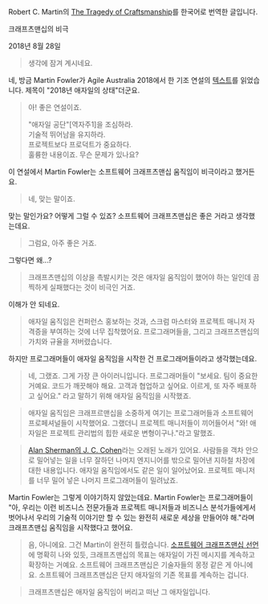 Robert C. Martin의 [The Tragedy of Craftsmanship](https://blog.cleancoder.com/uncle-bob/2018/08/28/CraftsmanshipMovement.html)를 한국어로 번역한 글입니다.

크래프츠맨십의 비극

2018년 8월 28일

> 생각에 잠겨 계시네요.

네, 방금 Martin Fowler가 Agile Australia 2018에서 한 기조 연설의 [텍스트](https://martinfowler.com/articles/agile-aus-2018.html)를 읽었습니다. 제목이 "2018년 애자일의 상태"더군요.

> 아! 좋은 연설이죠.
> 
> "애자일 공단"[역자주1]을 조심하라.  
> 기술적 뛰어남을 유지하라.  
> 프로젝트보다 프로덕트가 중요하다.  
> 훌륭한 내용이죠. 무슨 문제가 있나요?

이 연설에서 Martin Fowler는 소프트웨어 크래프츠맨십 움직임이 비극이라고 했거든요.

> 네, 맞는 말이죠.

맞는 말인가요? 어떻게 그럴 수 있죠? 소프트웨어 크래프츠맨십은 좋은 거라고 생각했는데요.

> 그럼요, 아주 좋은 거죠.

그렇다면 왜...?

> 크래프츠맨십의 이상을 촉발시키는 것은 애자일 움직임이 했어야 하는 일인데 끔찍하게 실패했다는 것이 비극인 거죠.

이해가 안 되네요.

> 애자일 움직임은 컨퍼런스 홍보하는 것과, 스크럼 마스터와 프로젝트 매니저 자격증을 부여하는 것에 너무 집착했어요. 프로그래머들을, 그리고 크래프츠맨십의 가치와 규율을 저버렸습니다.

하지만 프로그래머들이 애자일 움직임을 시작한 건 프로그래머들이라고 생각했는데요.

> 네, 그랬죠. 그게 가장 큰 아이러니입니다. 프로그래머들이 "보세요. 팀이 중요한 거예요. 코드가 깨끗해야 해요. 고객과 협업하고 싶어요. 이르게, 또 자주 배포하고 싶어요." 라고 말하기 위해  애자일 움직임을 시작했죠.

> 애자일 움직임은 크래프르맨십을 소중하게 여기는 프로그래머들과 소프트웨어 프로페셔널들이 시작했어요. 그랬더니 프로젝트 매니저들이 끼어들어서 "와! 애자일은 프로젝트 관리법의 힙한 새로운 변형이구나."라고 말했죠.

> [Alan Sherman의 J. C. Cohen](https://www.youtube.com/watch?v=almHNoCGiYc)라는 오래된 노래가 있어요. 사람들을 객차 안으로 밀어넣는 일을 너무 잘하던 나머지 엔지니어를 밖으로 밀어낸 지하철 차장에 대한 내용입니다. 애자일 움직임에서도 같은 일이 일어났어요. 프로젝트 매니저를 너무 밀어 넣은 나머지 프로그래머들이 밀려났죠.

Martin Fowler는 그렇게 이야기하지 않았는데요. Martin Fowler는 프로그래머들이 "아, 우리는 이런 비즈니스 전문가들과 프로젝트 매니저들과 비즈니스 분석가들에게서 벗어나서 우리의 기술적 이야기만 할 수 있는 완전히 새로운 세상을 만들어야 해."라며 크래프츠맨십 움직임을 시작했다고 했어요.

> 음, 아니에요. 그건 Martin이 완전히 틀렸습니다. [소프트웨어 크래프츠맨십 선언](http://manifesto.softwarecraftsmanship.org/)에 명확히 나와 있듯, 크래프츠맨십의 목표는 애자일이 가진 메시지를 계속하고 확장하는 거예요. 소프트웨어 크래프츠맨십은 기술자들의 몽정 같은 게 아니에요. 소프트웨어 크래프츠맨십은 단지 애자일의 기존 목표를 계속하는 겁니다.

> 크래프츠맨십은 애자일 움직임이 버리고 떠난 그 애자일입니다.
